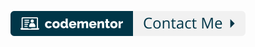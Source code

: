 [![Contact me on Codementor](.github/contact-me.svg)](https://www.codementor.io/@jamesdbartlett3?refer=badge)

